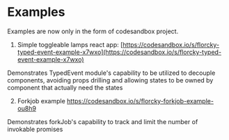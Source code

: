 # Examples

Examples are now only in the form of codesandbox project.

1. Simple toggleable lamps react app: [https://codesandbox.io/s/florcky-typed-event-example-x7wxo](https://codesandbox.io/s/florcky-typed-event-example-x7wxo)

  Demonstrates TypedEvent module's capability to be utilized to decouple components, avoiding props drilling and allowing states to be owned by component that actually need the states

2. Forkjob example https://codesandbox.io/s/florcky-forkjob-example-ou8h9

  Demonstrates forkJob's capability to track and limit the number of invokable promises
